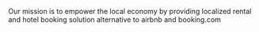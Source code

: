Our mission is  to empower the local economy by providing localized rental and hotel booking solution alternative to airbnb and booking.com 


